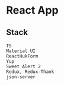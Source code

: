 #  React App
## Stack
    TS
    Material UI
    ReactHukForm
    Yup
    Sweet Alert 2
    Redux, Redux-Thank
    json-server

    
 
    
  